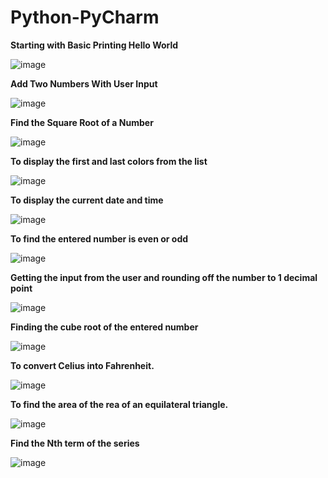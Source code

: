 # Python-PyCharm

**Starting with Basic Printing Hello World**

![image](https://user-images.githubusercontent.com/88196747/130356335-f583edf9-2654-4e23-90e6-04f51c852a30.png)

**Add Two Numbers With User Input**

![image](https://user-images.githubusercontent.com/88196747/130484230-794414b1-600b-40bd-99ab-bef87b9529e8.png)

**Find the Square Root of a Number**

![image](https://user-images.githubusercontent.com/88196747/130652904-ea0cf7f2-df71-4fc0-856e-2e3e08bb06e3.png)

**To display the first and last colors from the list**

![image](https://user-images.githubusercontent.com/88196747/130794383-9e14becf-4f48-421b-ae90-7d2a58fce024.png)

**To display the current date and time**

![image](https://user-images.githubusercontent.com/88196747/131056391-b541601e-3e98-484c-84af-3c9b8fc32c78.png)

**To find the entered number is even or odd**

![image](https://user-images.githubusercontent.com/88196747/131219025-31ef4eeb-66eb-4a39-b56b-7d443ca93eca.png)

**Getting the input from the user and rounding off the number to 1 decimal point**

![image](https://user-images.githubusercontent.com/88196747/131252705-25034733-25d1-4411-b49b-e4249e1ad7f5.png)

**Finding the cube root of the entered number**

![image](https://user-images.githubusercontent.com/88196747/131338350-7b4b8df8-6f71-459d-8cdb-e628c51955d2.png)

**To convert  Celius into Fahrenheit.**

![image](https://user-images.githubusercontent.com/88196747/131518094-f5132663-3225-4759-b80a-598f0ad09ae5.png)

**To find the area of the rea of an equilateral triangle.**


![image](https://user-images.githubusercontent.com/88196747/131676774-3e8d14b7-db74-4af4-8743-5c10d03ce095.png)

**Find the Nth term of the series**

![image](https://user-images.githubusercontent.com/88196747/131839311-b7165426-75ee-4755-99e9-f78f363a3469.png)

